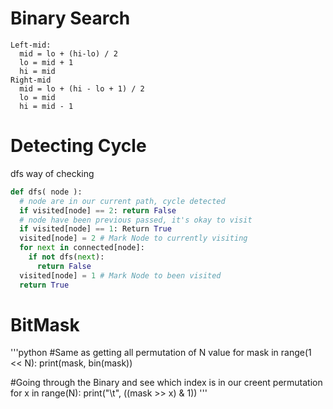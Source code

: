<h1>Binary Search</h1>

```
Left-mid:
  mid = lo + (hi-lo) / 2
  lo = mid + 1
  hi = mid
Right-mid
  mid = lo + (hi - lo + 1) / 2
  lo = mid
  hi = mid - 1
```
<h1>Detecting Cycle</h1>

dfs way of checking

```python
def dfs( node ):
  # node are in our current path, cycle detected
  if visited[node] == 2: return False
  # node have been previous passed, it's okay to visit
  if visited[node] == 1: Return True
  visited[node] = 2 # Mark Node to currently visiting
  for next in connected[node]:
    if not dfs(next):
      return False
  visited[node] = 1 # Mark Node to been visited
  return True

```

<h1>BitMask</h1>


'''python
#Same as getting all permutation of N value
for mask in range(1 << N):
  print(mask, bin(mask))

#Going through the Binary and see which index is in our creent permutation
for x in range(N):
  print("\t", ((mask >> x) & 1))
'''
